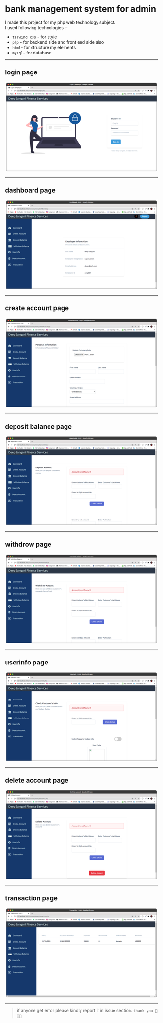 # bank management system for admin 
I made this project for my php web technology subject.
<br>
I used following technologies :-
- `telwind css` - for style
- `php` - for backend side and front end side also
- `html`- for structure my elements
- `mysql`- for database

---
## login page

![ ](img1.png)

---------

## dashboard page

![ ](img2.png)

-------
## create account page

![ ](img3.png)

---

## deposit balance page

![ ](img4.png)

---
## withdrow page

![ ](img5.png)

---
## userinfo page

![ ](img6.png)

---
## delete account page

![ ](img7.png)

---
## transaction page

![ ](img8.png)

---
> if anyone get error please kindly report it in issue section.
`thank you 🚀🚀🚀`